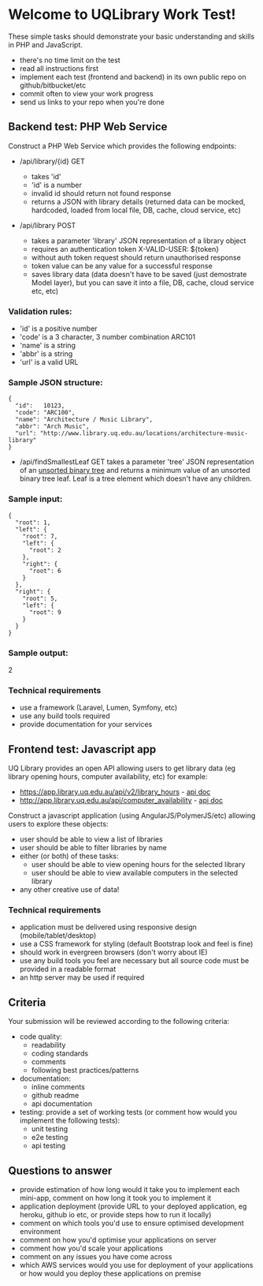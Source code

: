 # Welcome to UQLibrary Work Test!

These simple tasks should demonstrate your basic understanding and skills in PHP and JavaScript.
- there's no time limit on the test
- read all instructions first
- implement each test (frontend and backend) in its own public repo on github/bitbucket/etc
- commit often to view your work progress
- send us links to your repo when you're done

## Backend test: PHP Web Service

Construct a PHP Web Service which provides the following endpoints:

- /api/library/{id} GET 
  - takes 'id'
  - 'id' is a number
  - invalid id should return not found response
  - returns a JSON with library details (returned data can be mocked, hardcoded, loaded from local file, DB, cache, cloud service, etc)
  
- /api/library POST 
  - takes a parameter 'library' JSON representation of a library object 
  - requires an authentication token X-VALID-USER: ${token} 
  - without auth token request should return unauthorised response
  - token value can be any value for a successful response  
  - saves library data (data doesn't have to be saved (just demostrate Model layer), but you can save it into a file, DB, cache, cloud service etc, etc)
     
### Validation rules:
- 'id' is a positive number
- 'code' is a 3 character, 3 number combination ARC101
- 'name' is a string
- 'abbr' is a string
- 'url' is a valid URL

### Sample JSON structure:
```
{
  "id":   10123, 
  "code": "ARC100", 
  "name": "Architecture / Music Library", 
  "abbr": "Arch Music", 
  "url": "http://www.library.uq.edu.au/locations/architecture-music-library" 
}
```

- /api/findSmallestLeaf GET takes a parameter 'tree' JSON representation of an [unsorted binary tree](https://en.wikipedia.org/wiki/Binary_tree)
 and returns a minimum value of an unsorted binary tree leaf. Leaf is a tree element which doesn't have any children.

### Sample input:
```
{
  "root": 1,
  "left": {
    "root": 7,
    "left": {
      "root": 2
    },
    "right": {
      "root": 6
    }
  },
  "right": {
    "root": 5,
    "left": {
      "root": 9
    }
  }
}
```

### Sample output:
2


### Technical requirements
- use a framework (Laravel, Lumen, Symfony, etc) 
- use any build tools required
- provide documentation for your services


## Frontend test: Javascript app

UQ Library provides an open API allowing users to get library data (eg library opening hours, computer availability, etc) for example:
 - https://app.library.uq.edu.au/api/v2/library_hours - [api doc](https://github.com/uqlibrary/work-test/blob/master/api/library_hours.md)
 - http://app.library.uq.edu.au/api/computer_availability - [api doc](https://github.com/uqlibrary/work-test/blob/master/api/computers_availability.md)
 
Construct a javascript application (using AngularJS/PolymerJS/etc) allowing users to explore these objects:
- user should be able to view a list of libraries 
- user should be able to filter libraries by name
- either (or both) of these tasks:
  - user should be able to view opening hours for the selected library
  - user should be able to view available computers in the selected library 
- any other creative use of data!

### Technical requirements

- application must be delivered using responsive design (mobile/tablet/desktop)
- use a CSS framework for styling (default Bootstrap look and feel is fine)
- should work in evergreen browsers (don't worry about IE)
- use any build tools you feel are necessary but all source code must be provided in a readable format
- an http server may be used if required

## Criteria

Your submission will be reviewed according to the following criteria:

- code quality: 
  - readability
  - coding standards
  - comments
  - following best practices/patterns
- documentation:
  - inline comments
  - github readme
  - api documentation
- testing: provide a set of working tests (or comment how would you implement the following tests):
  - unit testing
  - e2e testing
  - api testing
  
## Questions to answer

- provide estimation of how long would it take you to implement each mini-app, comment on how long it took you to implement it
- application deployment (provide URL to your deployed application, eg heroku, github io etc, or provide steps how to run it locally)
- comment on which tools you'd use to ensure optimised development environment
- comment on how you'd optimise your applications on server
- comment how you'd scale your applications
- comment on any issues you have come across
- which AWS services would you use for deployment of your applications or how would you deploy these applications on premise 
 


